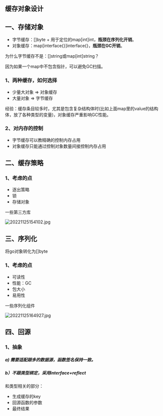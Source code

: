 ## 缓存对象设计

## 一、存储对象

- 字节缓存：[]byte + 用于定位的map[int]int，**瓶颈在序列化开销**。
- 对象缓存：map[interface{}]interface{}，**瓶颈在GC开销**。

为什么字节缓存不是：[]string或map[int]string？

因为如果一个map中不包含指针，可以避免GC扫描。

### 1、两种缓存，如何选择

- 少量大对象 => 对象缓存
- 大量对象 => 字节缓存

经验：缓存条目较多时，尤其是包含复杂结构体时(比如上面map里的value的结构体，放了各种类型的变量)，对象缓存严重影响GC性能。

### 2、对内存的控制

- 字节缓存可以教精确的控制内存占用
- 对象缓存只能通过控制对象数量间接控制内存占用

## 二、缓存策略

### 1、考虑的点

- 逐出策略
- 锁
- 存储对象

一些第三方库

![20221125154102.jpg](https://pic.imgdb.cn/item/638080a216f2c2beb19f27a8.jpg)

## 三、序列化

将go对象转化为[]byte

### 1、考虑的点

- 可读性
- 性能：GC
- 包大小
- 易用性

一些序列化组件

![20221125164927.jpg](https://pic.imgdb.cn/item/6380825a16f2c2beb1a1d2b8.jpg)

## 四、回源

### 1、抽象

##### a) 需要适配跟多的数据源，函数签名保持一致。

##### b）不跟类型绑定，采用interface+reflect

和类型相关的部分：

- 生成缓存的key
- 回源函数的参数
- 最终结果

